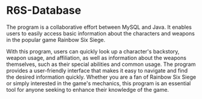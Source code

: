 # R6S-Database
The program is a collaborative effort between MySQL and Java. It enables users to easily access basic information about the characters and weapons in the popular game Rainbow Six Siege.

With this program, users can quickly look up a character's backstory, weapon usage, and affiliation, as well as information about the weapons themselves, such as their special abilities and common usage. The program provides a user-friendly interface that makes it easy to navigate and find the desired information quickly. Whether you are a fan of Rainbow Six Siege or simply interested in the game's mechanics, this program is an essential tool for anyone seeking to enhance their knowledge of the game.
